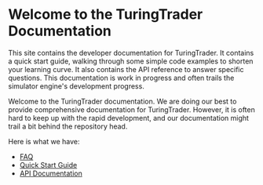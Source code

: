 # Welcome to the TuringTrader Documentation

This site contains the developer documentation for TuringTrader. It contains a quick start guide, walking through some simple code examples to shorten your learning curve. It also contains the API reference to answer specific questions. This documentation is work in progress and often trails the simulator engine's development progress. 

Welcome to the TuringTrader documentation. We are doing our best to provide comprehensive documentation for TuringTrader. However, it is often hard to keep up with the rapid development, and our documentation might trail a bit behind the repository head.

Here is what we have:

- [FAQ](FAQ.md)
- [Quick Start Guide](../FiveCentTour.md)
- [API Documentation](xfref:TuringTrader.Simulator)

